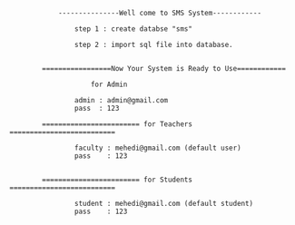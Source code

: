 
				---------------Well come to SMS System------------

					step 1 : create databse "sms"

					step 2 : import sql file into database.
				

			=================Now Your System is Ready to Use============

					    for Admin 

					admin : admin@gmail.com
					pass  : 123

			======================== for Teachers ==========================

					faculty : mehedi@gmail.com (default user)
					pass    : 123


			======================== for Students ==========================

					student : mehedi@gmail.com (default student)
					pass    : 123
